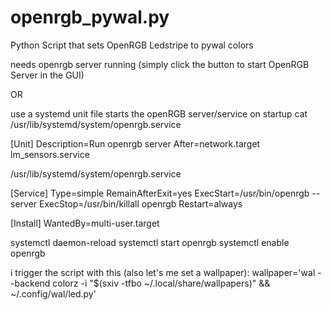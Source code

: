 # openrgb_pywal.py
Python Script that sets OpenRGB Ledstripe to pywal colors

needs openrgb server running (simply click the button to start OpenRGB Server in the GUI)

OR 

use a systemd unit file starts the openRGB server/service on startup 
cat /usr/lib/systemd/system/openrgb.service

[Unit]
Description=Run openrgb server
After=network.target lm_sensors.service

/usr/lib/systemd/system/openrgb.service

[Service]
Type=simple
RemainAfterExit=yes
ExecStart=/usr/bin/openrgb --server
ExecStop=/usr/bin/killall openrgb
Restart=always

[Install]
WantedBy=multi-user.target


systemctl daemon-reload
systemctl start openrgb
systemctl enable openrgb




i trigger the script with this (also let's me set a wallpaper):
wallpaper='wal --backend colorz -i "$(sxiv -tfbo ~/.local/share/wallpapers)" && ~/.config/wal/led.py'

